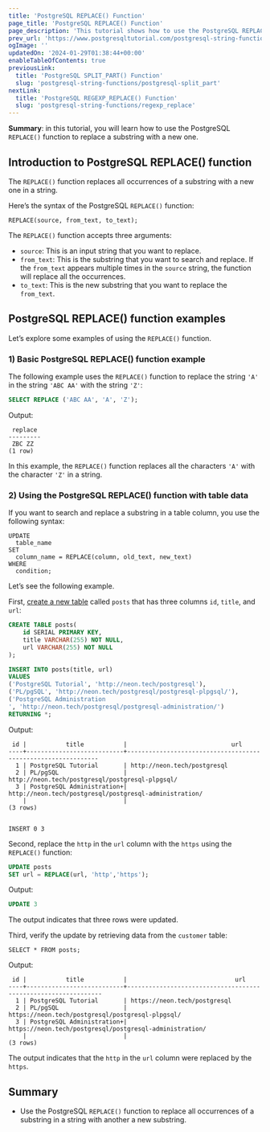 ```yaml
---
title: 'PostgreSQL REPLACE() Function'
page_title: 'PostgreSQL REPLACE() Function'
page_description: 'This tutorial shows how to use the PostgreSQL REPLACE() function to replace all occurrences of a substring in a string with a new substring.'
prev_url: 'https://www.postgresqltutorial.com/postgresql-string-functions/postgresql-replace/'
ogImage: ''
updatedOn: '2024-01-29T01:38:44+00:00'
enableTableOfContents: true
previousLink:
  title: 'PostgreSQL SPLIT_PART() Function'
  slug: 'postgresql-string-functions/postgresql-split_part'
nextLink:
  title: 'PostgreSQL REGEXP_REPLACE() Function'
  slug: 'postgresql-string-functions/regexp_replace'
---
```


**Summary**: in this tutorial, you will learn how to use the PostgreSQL `REPLACE()` function to replace a substring with a new one.

## Introduction to PostgreSQL REPLACE() function

The `REPLACE()` function replaces all occurrences of a substring with a new one in a string.

Here’s the syntax of the PostgreSQL `REPLACE()` function:

```phpsqlsql
REPLACE(source, from_text, to_text);
```

The `REPLACE()` function accepts three arguments:

- `source`: This is an input string that you want to replace.
- `from_text`: This is the substring that you want to search and replace. If the `from_text` appears multiple times in the `source` string, the function will replace all the occurrences.
- `to_text`: This is the new substring that you want to replace the `from_text`.

## PostgreSQL REPLACE() function examples

Let’s explore some examples of using the `REPLACE()` function.

### 1\) Basic PostgreSQL REPLACE() function example

The following example uses the `REPLACE()` function to replace the string `'A'` in the string `'ABC AA'` with the string `'Z'`:

```sql
SELECT REPLACE ('ABC AA', 'A', 'Z');
```

Output:

```text
 replace
---------
 ZBC ZZ
(1 row)
```

In this example, the `REPLACE()` function replaces all the characters `'A'` with the character `'Z'` in a string.

### 2\) Using the PostgreSQL REPLACE() function with table data

If you want to search and replace a substring in a table column, you use the following syntax:

```
UPDATE
  table_name
SET
  column_name = REPLACE(column, old_text, new_text)
WHERE
  condition;
```

Let’s see the following example.

First, [create a new table](../postgresql-tutorial/postgresql-create-table) called `posts` that has three columns `id`, `title`, and `url`:

```sql
CREATE TABLE posts(
    id SERIAL PRIMARY KEY,
    title VARCHAR(255) NOT NULL,
    url VARCHAR(255) NOT NULL
);

INSERT INTO posts(title, url)
VALUES
('PostgreSQL Tutorial', 'http://neon.tech/postgresql'),
('PL/pgSQL', 'http://neon.tech/postgresql/postgresql-plpgsql/'),
('PostgreSQL Administration
', 'http://neon.tech/postgresql/postgresql-administration/')
RETURNING *;
```

Output:

```
 id |           title           |                             url
----+---------------------------+--------------------------------------------------------------
  1 | PostgreSQL Tutorial       | http://neon.tech/postgresql
  2 | PL/pgSQL                  | http://neon.tech/postgresql/postgresql-plpgsql/
  3 | PostgreSQL Administration+| http://neon.tech/postgresql/postgresql-administration/
    |                           |
(3 rows)


INSERT 0 3
```

Second, replace the `http` in the `url` column with the `https` using the `REPLACE()` function:

```sql
UPDATE posts
SET url = REPLACE(url, 'http','https');
```

Output:

```sql
UPDATE 3
```

The output indicates that three rows were updated.

Third, verify the update by retrieving data from the `customer` table:

```
SELECT * FROM posts;
```

Output:

```
 id |           title           |                              url
----+---------------------------+---------------------------------------------------------------
  1 | PostgreSQL Tutorial       | https://neon.tech/postgresql
  2 | PL/pgSQL                  | https://neon.tech/postgresql/postgresql-plpgsql/
  3 | PostgreSQL Administration+| https://neon.tech/postgresql/postgresql-administration/
    |                           |
(3 rows)
```

The output indicates that the `http` in the `url` column were replaced by the `https`.

## Summary

- Use the PostgreSQL `REPLACE()` function to replace all occurrences of a substring in a string with another a new substring.
